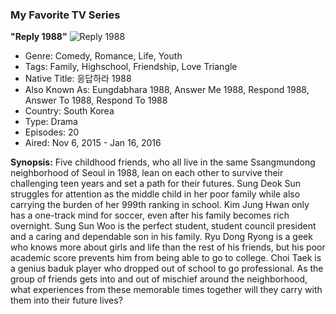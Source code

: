 ### My Favorite TV Series
**"Reply 1988"**
![Reply 1988](https://encrypted-tbn0.gstatic.com/images?q=tbn:ANd9GcTvISM9KkEraT_A8ee35wL5gM_mgi8uMxPssfAJ9Fgcu8LbSUn9)
- Genre: Comedy, Romance, Life, Youth
- Tags: Family, Highschool, Friendship, Love Triangle
- Native Title: 응답하라 1988
- Also Known As: Eungdabhara 1988, Answer Me 1988, Respond 1988, Answer To 1988, Respond To 1988
- Country: South Korea
- Type: Drama
- Episodes: 20
- Aired: Nov 6, 2015 - Jan 16, 2016
  
**Synopsis:** Five childhood friends, who all live in the same Ssangmundong neighborhood of Seoul in 1988, lean on each other to survive their challenging teen years and set a path for their futures. Sung Deok Sun struggles for attention as the middle child in her poor family while also carrying the burden of her 999th ranking in school. Kim Jung Hwan only has a one-track mind for soccer, even after his family becomes rich overnight. Sung Sun Woo is the perfect student, student council president and a caring and dependable son in his family. Ryu Dong Ryong is a geek who knows more about girls and life than the rest of his friends, but his poor academic score prevents him from being able to go to college. Choi Taek is a genius baduk player who dropped out of school to go professional. As the group of friends gets into and out of mischief around the neighborhood, what experiences from these memorable times together will they carry with them into their future lives?

